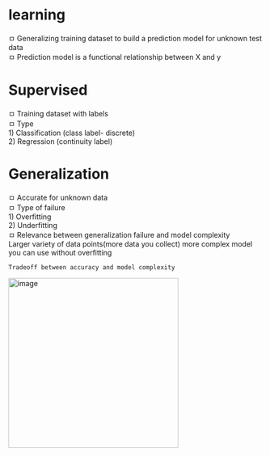 # learning

ㅁ Generalizing training dataset to build a prediction model for unknown test data  
ㅁ Prediction model is a functional relationship between X and y  

# Supervised
 
ㅁ Training dataset with labels  
ㅁ Type   
        1) Classification (class label- discrete)  
        2) Regression (continuity label)  
    
# Generalization

ㅁ Accurate for unknown data  
ㅁ Type of failure  
        1) Overfitting  
        2) Underfitting  
ㅁ Relevance between generalization failure and model complexity  
    Larger variety of data points(more data you collect) more complex model you can use without overfitting  

    Tradeoff between accuracy and model complexity  
    
<img width="336" alt="image" src="https://github.com/user-attachments/assets/7e965d59-2cef-4bb4-be45-58fbe3fc3076">
